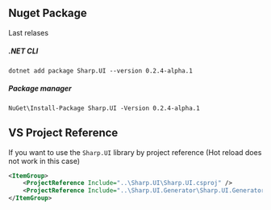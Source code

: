 
## Nuget Package

Last relases

##### .NET CLI

```
dotnet add package Sharp.UI --version 0.2.4-alpha.1
```

##### Package manager

```
NuGet\Install-Package Sharp.UI -Version 0.2.4-alpha.1
```

## VS Project Reference

If you want to use the `Sharp.UI` library by project reference (Hot reload does not work in this case)

```xml
<ItemGroup>
    <ProjectReference Include="..\Sharp.UI\Sharp.UI.csproj" />
    <ProjectReference Include="..\Sharp.UI.Generator\Sharp.UI.Generator.csproj" OutputItemType="Analyzer" ReferenceOutputAssembly="false" />
</ItemGroup>
